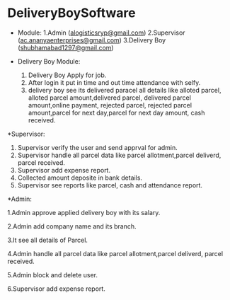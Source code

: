 ﻿# DeliveryBoySoftware

 * Module:
   1.Admin (alogisticsryp@gmail.com)
   2.Supervisor (ac.ananyaenterprises@gmail.com)
   3.Delivery Boy (shubhamabad1297@gmail.com)

* Delivery Boy Module:
  1. Delivery Boy Apply for job.
  2. After login it put in time and out time attendance with selfy.
  3. delivery boy see its delivered paracel all details like alloted parcel, alloted parcel amount,delivered parcel,
     delivered parcel amount,online payment, rejected parcel, rejected parcel amount,parcel for next day,parcel for next day amount, cash received.

*Supervisor:
1. Supervisor verify the user and send apprval for admin.
2. Supervisor handle all parcel data like parcel allotment,parcel deliverd, parcel received.
3. Supervisor add expense report.
4. Collected amount deposite in bank details.
5. Supervisor  see reports like parcel, cash and attendance report.


*Admin:

1.Admin approve applied delivery boy with its salary.

2.Admin add company name and its branch.

3.It see all details of Parcel.

4.Admin handle all parcel data like parcel allotment,parcel deliverd, parcel received.

5.Admin block and delete user.

6.Supervisor add expense report.
